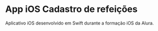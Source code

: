 # App iOS Cadastro de refeições

Aplicativo iOS desenvolvido em Swift durante a formação iOS da Alura.
